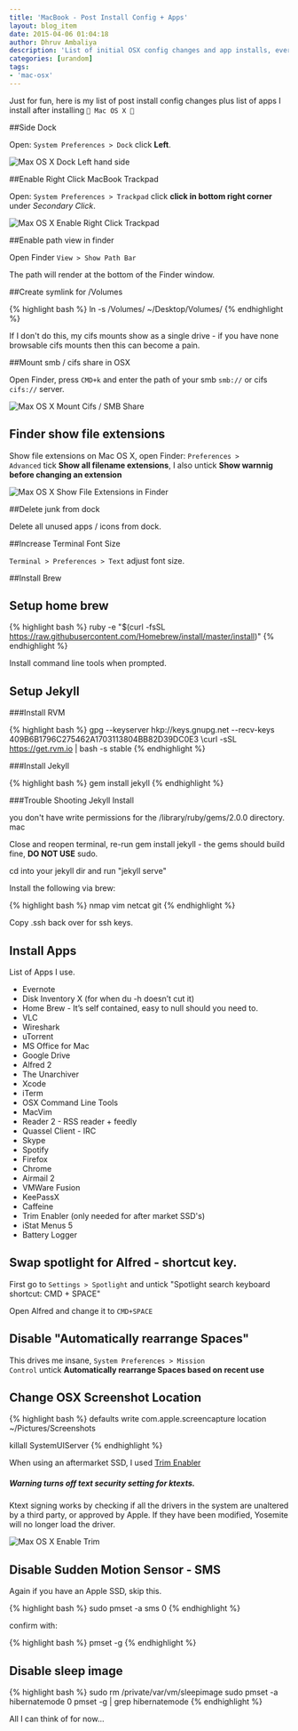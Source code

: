 ```yaml
---
title: 'MacBook - Post Install Config + Apps'
layout: blog_item
date: 2015-04-06 01:04:18
author: Dhruv Ambaliya
description: 'List of initial OSX config changes and app installs, everything I do after installing OSSX.'
categories: [urandom]
tags:
- 'mac-osx'
---
```



Just for fun, here is my list of post install config changes plus list of apps I install after installing <code> Mac OS X </code>

##Side Dock

Open: <code>System Preferences > Dock</code> click **Left**.

![Max OS X Dock Left hand side](/img/blog/macbook-post-install-config-apps/mac-osx-dock-on-left.png)

##Enable Right Click MacBook Trackpad

Open: <code>System Preferences > Trackpad</code> click **click in bottom right corner** under *Secondary Click*.

![Max OS X Enable Right Click Trackpad](/img/blog/macbook-post-install-config-apps/mac-osx-enable-right-click-trackpad.png)

##Enable path view in finder 

Open Finder <code>View > Show Path Bar</code>

The path will render at the bottom of the Finder window. 

##Create symlink for /Volumes 

{% highlight bash %}
ln -s /Volumes/ ~/Desktop/Volumes/
{% endhighlight %} 

If I don't do this, my cifs mounts show as a single drive - if you have none browsable cifs mounts then this can become a pain.

##Mount smb / cifs share in OSX 

Open Finder, press <code>CMD+k</code> and enter the path of your smb <code>smb://</code> or cifs <code>cifs://</code> server. 

![Max OS X Mount Cifs / SMB Share](/img/blog/macbook-post-install-config-apps/mac-osx-mount-cifs-share.png)

## Finder show file extensions 

Show file extensions on Mac OS X, open Finder: <code>Preferences > Advanced</code> tick **Show all filename extensions**, I also untick **Show warnnig before changing an extension** 

![Max OS X Show File Extensions in Finder](/img/blog/macbook-post-install-config-apps/os-x-finder-show-file-extensions.png)

##Delete junk from dock 

Delete all unused apps / icons from dock.

##Increase Terminal Font Size

<code>Terminal > Preferences > Text</code> adjust font size. 

##Install Brew  

## Setup home brew 
{% highlight bash %}
ruby -e "$(curl -fsSL https://raw.githubusercontent.com/Homebrew/install/master/install)"
{% endhighlight %}

Install command line tools when prompted.

## Setup Jekyll

###Install RVM 

{% highlight bash %}
gpg --keyserver hkp://keys.gnupg.net --recv-keys 409B6B1796C275462A1703113804BB82D39DC0E3
\curl -sSL https://get.rvm.io | bash -s stable
{% endhighlight %}

###Install Jekyll 

{% highlight bash %}
gem install jekyll 
{% endhighlight %}

###Trouble Shooting Jekyll Install 

you don't have write permissions for the /library/ruby/gems/2.0.0 directory. mac

Close and reopen terminal, re-run gem install jekyll - the gems should build fine, **DO NOT USE** sudo. 

cd into your jekyll dir and run "jekyll serve" 

Install the following via brew:

{% highlight bash %}
nmap vim netcat git
{% endhighlight %}

Copy .ssh back over for ssh keys. 

## Install Apps 

List of Apps I use. 

- Evernote 
- Disk Inventory X (for when du -h doesn’t cut it) 
- Home Brew - It’s self contained, easy to null should you need to. 
- VLC
- Wireshark 
- uTorrent 
- MS Office for Mac
- Google Drive 
- Alfred 2
- The Unarchiver 
- Xcode
- iTerm 
- OSX Command Line Tools
- MacVim 
- Reader 2 - RSS reader + feedly 
- Quassel Client - IRC
- Skype 
- Spotify
- Firefox 
- Chrome
- Airmail 2 
- VMWare Fusion 
- KeePassX 
- Caffeine 
- Trim Enabler (only needed for after market SSD's) 
- iStat Menus 5
- Battery Logger

## Swap spotlight for Alfred - shortcut key. 

First go to <code>Settings > Spotlight</code> and untick "Spotlight search keyboard shortcut: CMD + SPACE"

Open Alfred and change it to <code>CMD+SPACE</code> 

## Disable "Automatically rearrange Spaces"

This drives me insane, <code>System Preferences > Mission Control</code> untick **Automatically rearrange Spaces based on recent use**   

## Change OSX Screenshot Location 

{% highlight bash %}
defaults write com.apple.screencapture location ~/Pictures/Screenshots

killall SystemUIServer 
{% endhighlight %}

When using an aftermarket SSD, I used [Trim Enabler](https://www.cindori.org/software/trimenabler/) 

<div class="note warning">
  <h5>Warning turns off text security setting for ktexts.</h5>
  <p>Ktext signing works by checking if all the drivers in the system are unaltered by a third party, or approved by Apple. If they have been modified, Yosemite will no longer load the driver.</p>
</div>

![Max OS X Enable Trim](/img/blog/macbook-post-install-config-apps/trim-enabler-disable-ktexts.png)

## Disable Sudden Motion Sensor - SMS 

Again if you have an Apple SSD, skip this. 

{% highlight bash %}
sudo pmset -a sms 0
{% endhighlight %}

confirm with: 

{% highlight bash %}
pmset -g 
{% endhighlight %}

## Disable sleep image

{% highlight bash %}
sudo rm /private/var/vm/sleepimage
sudo pmset -a hibernatemode 0 
pmset -g | grep hibernatemode 
{% endhighlight %}

All I can think of for now... 
